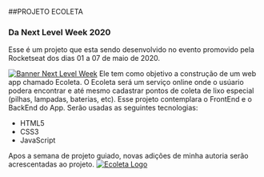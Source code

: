 ##PROJETO ECOLETA
### Da Next Level Week 2020

Esse é um projeto que esta sendo desenvolvido no evento promovido pela Rocketseat dos dias 01 a 07 de maio de 2020.

[![Banner Next Level Week](https://i.imgur.com/fGhobQM.png "Banner Next Level Week")](https://nextlevelweek.com/inscricao/1 "Banner Next Level Week")
Ele tem como objetivo a construção de um web app chamado Ecoleta.
O Ecoleta será um serviço online onde o usúario podera encontrar e até mesmo cadastrar pontos de coleta de lixo especial (pilhas, lampadas, baterias, etc).
Esse projeto contemplara o FrontEnd e o BackEnd do App.
Serão usadas as seguintes tecnologias:
- HTML5
- CSS3
- JavaScript

Apos a semana de projeto guiado, novas adições de minha autoria serão acrescentadas ao projeto.
[![Ecoleta Logo](https://i.imgur.com/XPQWFy6.png "Ecoleta Logo")](https://nextlevelweek.com/inscricao/1 "Ecoleta Logo")

